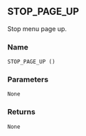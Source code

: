 ## STOP\_PAGE\_UP

Stop menu page up.


### Name

`STOP_PAGE_UP ()`


### Parameters

`None`


### Returns

`None`

